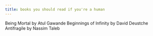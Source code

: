 ```yaml
---
title: books you should read if you're a human
---
```

Being Mortal by Atul Gawande
Beginnings of Infinity by David Deustche
Antifragile by Nassim Taleb
